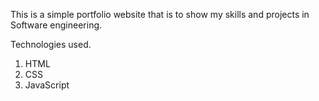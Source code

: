This is a simple portfolio website that is to show my skills and projects in Software engineering.

Technologies used.

1. HTML
2. CSS
3. JavaScript
